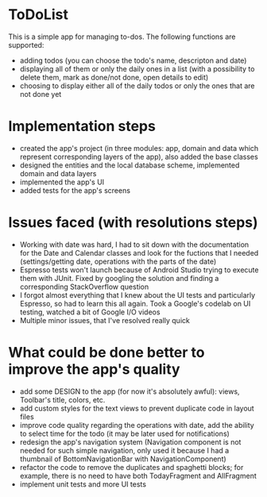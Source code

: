 # ToDoList
This is a simple app for managing to-dos. The following functions are supported:
- adding todos (you can choose the todo's name, descripton and date)
- displaying all of them or only the daily ones in a list (with a possibility to delete them, mark as done/not done, open details to edit)
- choosing to display either all of the daily todos or only the ones that are not done yet

# Implementation steps
- created the app's project (in three modules: app, domain and data which represent corresponding layers of the app), also added the base classes
- designed the entities and the local database scheme, implemented domain and data layers
- implemented the app's UI
- added tests for the app's screens

# Issues faced (with resolutions steps)
- Working with date was hard, I had to sit down with the documentation for the Date and Calendar classes and look for the fuctions that I needed (settings/getting date, operations with the parts of the date)
- Espresso tests won't launch because of Android Studio trying to execute them with JUnit. Fixed by googling the solution and finding a corresponding StackOverflow question
- I forgot almost everything that I knew about the UI tests and particularly Espresso, so had to learn this all again. Took a Google's codelab on UI testing, watched a bit of Google I/O videos
- Multiple minor issues, that I've resolved really quick

# What could be done better to improve the app's quality
- add some DESIGN to the app (for now it's absolutely awful): views, Toolbar's title, colors, etc.
- add custom styles for the text views to prevent duplicate code in layout files
- improve code quality regarding the operations with date, add the ability to select time for the todo (it may be later used for notifications)
- redesign the app's navigation system (Navigation component is not needed for such simple navigation, only used it because I had a thumbnail of BottomNavigationBar with NavigationComponent)
- refactor the code to remove the duplicates and spaghetti blocks; for example, there is no need to have both TodayFragment and AllFragment
- implement unit tests and more UI tests
